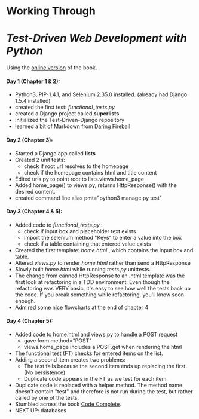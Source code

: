 
Working Through
===============
*Test-Driven Web Development with Python*
========================================

Using the [online version][tddp] of the book.

#### Day 1 (Chapter 1 & 2):
* Python3, PIP-1.4.1, and Selenium 2.35.0 installed.
  (already had Django 1.5.4 installed)
* created the first test: *functional_tests.py*
* created a Django project called **superlists**
* initialized the Test-Driven-Django repository
* learned a bit of Markdown from [Daring Fireball][df]

#### Day 2 (Chapter 3):
* Started a Django app called **lists**
* Created 2 unit tests:
    * check if root url resolves to the homepage
    * check if the homepage contains html and title content
* Edited urls.py to point root to lists.views.home_page
* Added home_page() to views.py, returns HttpResponse() with the desired content.
* created command line alias pmt="python3 manage.py test"

#### Day 3 (Chapter 4 & 5):
* Added code to *functional_tests.py* :
    * check if input box and placeholder text exists
    * import the selenium method "Keys" to enter a value into the box
    * check if a table containing that entered value exists
* Created the first template: *home.html* , which contains the input box and table.
* Altered *views.py* to render *home.html* rather than send a HttpResponse
* Slowly built *home.html* while running *tests.py* unittests.
* The change from canned HttpResponse to an .html template was the first look
at refactoring in a TDD environment.  Even though the refactoring was VERY basic, 
it's easy to see how well the tests back up the code.  If you break something while
refactoring, you'll know soon enough.
* Admired some nice flowcharts at the end of chapter 4

#### Day 4 (Chapter 5):
* Added code to home.html and views.py to handle a POST request
    * gave form method="POST"
    * views.home_page includes a POST.get when rendering the html
* The functional test (FT) checks for entered items on the list.
* Adding a second item creates two problems:
    * The test fails because the second item ends up replacing the first. (No persistence)
    * Duplicate code appears in the FT as we test for each item.
* Duplicate code is replaced with a helper method.  The method name doesn't contain "test"
and therefore is not run during the test, but rather called by one of the tests.
* Stumbled across the book [Code Complete][cc].
* NEXT UP: databases












[tddp]: http://chimera.labs.oreilly.com/books/1234000000754 "Test Driven Site"
[df]: http://daringfireball.net/projects/markdown/syntax
[cc]: http://www.amazon.com/Code-Complete-Practical-Handbook-Construction/dp/0735619670/ref=lh_ni_t?ie=UTF8&psc=1&smid=ATVPDKIKX0DER